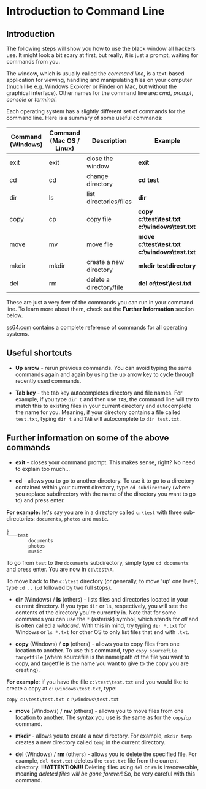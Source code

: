 # Introduction to Command Line


## Introduction
The following steps will show you how to use the black window all hackers use. It might look a bit scary at first, but really, it is just a prompt, waiting for commands from you.

The window, which is usually called the *command line*, is a text-based application for viewing, handling and manipulating files on your computer (much like e.g. Windows Explorer or Finder on Mac, but without the graphical interface). Other names for the command line are: *cmd*, *prompt*, *console* or *terminal*.

Each operating system has a slightly different set of commands for the command line. Here is a summary of some useful commands:

| Command (Windows)      | Command (Mac OS / Linux)    | Description | Example|
| ------------- |-----------|-------------| -----|
| exit    | exit | close the window | **exit** |
| cd      | cd   | change directory      |   **cd test** |
| dir     | ls   |list directories/files      | **dir** |
| copy    | cp   | copy file | **copy c:\test\test.txt c:\windows\test.txt** |
| move | mv | move file | **move c:\test\test.txt c:\windows\test.txt** |
| mkdir | mkdir | create a new directory | **mkdir testdirectory** |
|del | rm | delete a directory/file | **del c:\test\test.txt**


These are just a very few of the commands you can run in your command line. To learn more about them, check out the **Further Information** section below.

[ss64.com](http://ss64.com) contains a complete reference of commands for all operating systems.

## Useful shortcuts

* **Up arrow** - rerun previous commands. You can avoid typing the same commands again and again by using the up arrow key to cycle through recently used commands.


* **Tab key** - the tab key autocompletes directory and file names. For example, if you type `dir t` and then use `TAB`, the command line will try to match this to existing files in your current directory and autocomplete the name for you. Meaning, if your directory contains a file called `test.txt`, typing `dir t` and `TAB` will autocomplete to `dir test.txt`.


## Further information on some of the above commands

* **exit** - closes your command prompt. This makes sense, right? No need to explain too much...


* **cd** - allows you to go to another directory. To use it to go to a directory contained within your current directory, type `cd subdirectory` (where you replace subdirectory with the name of the directory you want to go to) and press enter.

**For example:** let's say you are in a directory called `c:\test` with three sub-directories: `documents`, `photos` and `music`.

    c
    └───test
            documents
            photos
            music

To go from `test` to the `documents` subdirectory, simply type `cd documents` and press enter. You are now in `c:\test\A`.

To move back to the `c:\test` directory (or generally, to move 'up' one level), type `cd ..` (`cd` followed by two full stops).


* **dir** (Windows) / **ls** (others) - lists files and directories located in your current directory. If you type `dir` or `ls`, respectively, you will see the contents of the directory you're currently in.
Note that for some commands you can use the `*` (asterisk) symbol, which stands for *all* and is often called a *wildcard*. With this in mind, try typing `dir *.txt` for Windows or `ls *.txt` for other OS to only list files that end with `.txt`.


* **copy** (Windows) / **cp** (others) - allows you to copy files from one location to another. To use this command, type `copy sourcefile targetfile` (where sourcefile is the name/path of the file you want to copy, and targetfile is the name you want to give to the copy you are creating).

**For example**: if you have the file `c:\test\test.txt` and you would like to create a copy at `c:\windows\test.txt`, type:

    copy c:\test\test.txt c:\windows\test.txt


* **move** (Windows) / **mv** (others) - allows you to move files from one location to another. The syntax you use is the same as for the `copy`/`cp` command.


* **mkdir** - allows you to create a new directory.  For example, `mkdir temp` creates a new directory called `temp` in the current directory.


* **del** (Windows) / **rm** (others) - allows you to delete the specified file.  For example, `del test.txt` deletes the `test.txt` file from the current directory. **!!!ATTENTION!!!** Deleting files using `del` or `rm` is irrecoverable, meaning _deleted files will be gone forever_! So, be very careful with this command.






